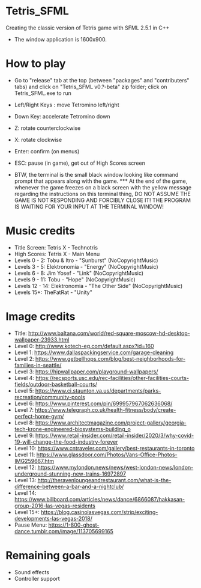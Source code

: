 # Tetris_SFML
Creating the classic version of Tetris game with SFML 2.5.1 in C++
- The window application is 1600x900.

# How to play
- Go to "release" tab at the top (between "packages" and "contributers" tabs) and click on "Tetris_SFML v0.?-beta" zip folder; click on Tetris_SFML.exe to run
- Left/Right Keys : move Tetromino left/right
- Down Key: accelerate Tetromino down
- Z: rotate counterclockwise
- X: rotate clockwise
- Enter: confirm (on menus)
- ESC: pause (in game), get out of High Scores screen

- BTW, the terminal is the small black window looking like command prompt that appears along with the game.
*** At the end of the game, whenever the game freezes on a black screen with the yellow message regarding the instructions on this terminal thing, DO NOT ASSUME THE GAME IS NOT RESPONDING AND FORCIBLY CLOSE IT! THE PROGRAM IS WAITING FOR YOUR INPUT AT THE TERMINAL WINDOW!

# Music credits
- Title Screen: Tetris X - Technotris
- High Scores: Tetris X - Main Menu
- Levels 0 - 2: Tobu & Itro - "Sunburst" (NoCopyrightMusic)
- Levels 3 - 5: Elektronomia - "Energy" (NoCopyrightMusic)
- Levels 6 - 8: Jim Yosef - "Link" (NoCopyrightMusic)
- Levels 9 - 11: Tobu - "Hope" (NoCopyrightMusic)
- Levels 12 - 14: Elektronomia - "The Other Side" (NoCopyrightMusic)
- Levels 15+: TheFatRat - "Unity"

# Image credits
- Title: http://www.baltana.com/world/red-square-moscow-hd-desktop-wallpaper-23933.html
- Level 0: http://www.kotech-eg.com/default.aspx?id=160
- Level 1: https://www.dallaspackingservice.com/garage-cleaning
- Level 2: https://www.getbellhops.com/blog/best-neighborhoods-for-families-in-seattle/
- Level 3: https://hipwallpaper.com/playground-wallpapers/
- Level 4: https://recsports.usc.edu/rec-facilities/other-facilities-courts-fields/outdoor-basketball-courts/
- Level 5: https://www.ci.staunton.va.us/departments/parks-recreation/community-pools
- Level 6: https://www.pinterest.com/pin/699957967062636068/
- Level 7: https://www.telegraph.co.uk/health-fitness/body/create-perfect-home-gym/
- Level 8: https://www.architectmagazine.com/project-gallery/georgia-tech-krone-engineered-biosystems-building_o
- Level 9: https://www.retail-insider.com/retail-insider/2020/3/why-covid-19-will-change-the-food-industry-forever
- Level 10: https://www.cntraveler.com/gallery/best-restaurants-in-toronto
- Level 11: https://www.glassdoor.com/Photos/Vans-Office-Photos-IMG259667.htm
- Level 12: https://www.mylondon.news/news/west-london-news/london-underground-stunning-new-trains-16972897
- Level 13: http://theravenloungeandrestaurant.com/what-is-the-difference-between-a-bar-and-a-nightclub/
- Level 14: https://www.billboard.com/articles/news/dance/6866087/hakkasan-group-2016-las-vegas-residents
- Level 15+: https://blog.casinolasvegas.com/strip/exciting-developments-las-vegas-2018/
- Pause Menu: https://1-800-ghost-dance.tumblr.com/image/113705699165

# Remaining goals
- Sound effects
- Controller support
